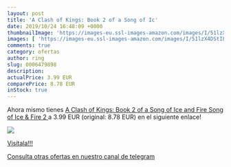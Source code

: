 ```yaml
---
layout: post
title: 'A Clash of Kings: Book 2 of a Song of Ic'
date: 2019/10/24 16:48:09 +0000
thumbnailImage: 'https://images-eu.ssl-images-amazon.com/images/I/51lzX4DStIL._SL200_.jpg'
images: [ 'https://images-eu.ssl-images-amazon.com/images/I/51lzX4DStIL._SL200_.jpg' ]
comments: true
category: ofertas
author: ring
slug: 0006479898
description:
actualPrice: 3.99 EUR
comparePrice: 8.78 EUR
inStock: true
---
```


Ahora mismo tienes [A Clash of Kings: Book 2 of a Song of Ice and Fire  Song of Ice & Fire 2 ](https://www.amazon.com/dp/0006479898/?tag=redken08-20) a 3.99 EUR (original: 8.78 EUR) en el siguiente enlace!

[![](https://images-eu.ssl-images-amazon.com/images/I/51lzX4DStIL._SL200_.jpg)](https://www.amazon.com/dp/0006479898/?tag=redken08-20)

[Visítala!!!](https://www.amazon.com/dp/0006479898/?tag=redken08-20)

[Consulta otras ofertas en nuestro canal de telegram](https://t.me/s/ofertas25)
